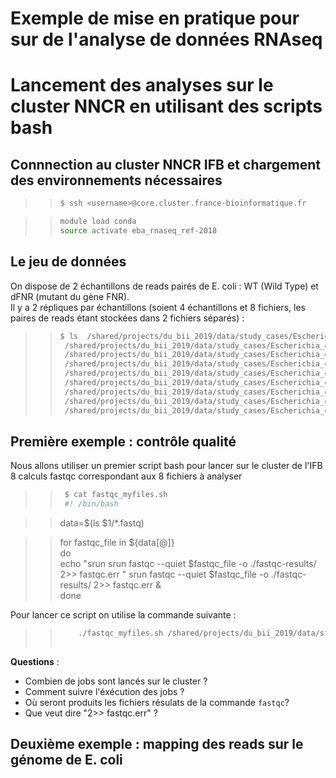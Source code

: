 # Exemple de mise en pratique pour sur de l'analyse de données RNAseq
# Lancement des analyses sur le cluster NNCR en utilisant des scripts bash

## Connnection au cluster NNCR IFB et chargement des environnements nécessaires

> > ```bash
> > $ ssh <username>@core.cluster.france-bioinformatique.fr
> > ```

> > ```bash
> > module load conda
> > source activate eba_rnaseq_ref-2018
> >```

## Le jeu de données

On dispose de 2 échantillons de reads pairés de E. coli : WT (Wild Type) et dFNR (mutant du gène FNR).  
Il y a 2 répliques par échantillons (soient 4 échantillons et 8 fichiers, les paires de reads étant stockées dans 2 fichiers séparés) :

> > ```bash
> > $ ls  /shared/projects/du_bii_2019/data/study_cases/Escherichia_coli/bacterial-regulons_myers_2013/RNA-seq/fastq/*.fastq
> >  /shared/projects/du_bii_2019/data/study_cases/Escherichia_coli/bacterial-regulons_myers_2013/RNA-seq/fastq/dFNR1_1.fastq
> >  /shared/projects/du_bii_2019/data/study_cases/Escherichia_coli/bacterial-regulons_myers_2013/RNA-seq/fastq/dFNR1_2.fastq
> >  /shared/projects/du_bii_2019/data/study_cases/Escherichia_coli/bacterial-regulons_myers_2013/RNA-seq/fastq/dFNR2_1.fastq
> >  /shared/projects/du_bii_2019/data/study_cases/Escherichia_coli/bacterial-regulons_myers_2013/RNA-seq/fastq/dFNR2_2.fastq
> >  /shared/projects/du_bii_2019/data/study_cases/Escherichia_coli/bacterial-regulons_myers_2013/RNA-seq/fastq/WT1_1.fastq
> >  /shared/projects/du_bii_2019/data/study_cases/Escherichia_coli/bacterial-regulons_myers_2013/RNA-seq/fastq/WT1_2.fastq
> >  /shared/projects/du_bii_2019/data/study_cases/Escherichia_coli/bacterial-regulons_myers_2013/RNA-seq/fastq/WT2_1.fastq
> >  /shared/projects/du_bii_2019/data/study_cases/Escherichia_coli/bacterial-regulons_myers_2013/RNA-seq/fastq/WT2_2.fastq
> > 
> >```

## Première exemple : contrôle qualité

Nous allons utiliser un premier script bash pour lancer sur le cluster de l'IFB 8 calculs fastqc correspondant aux 8 fichiers à analyser

> > ```bash
> >  $ cat fastqc_myfiles.sh  
> >  #! /bin/bash  

> >  data=$(ls $1/*.fastq)   

> >  for fastqc_file in ${data[@]}   
> >  do  
          echo "srun srun fastqc --quiet  $fastqc_file -o ./fastqc-results/ 2>> fastqc.err "
> >       srun fastqc --quiet  $fastqc_file -o ./fastqc-results/ 2>> fastqc.err  &   
> >  done  

Pour lancer ce script on utilise la commande suivante :

> > ```bash  
> >     ./fastqc_myfiles.sh /shared/projects/du_bii_2019/data/study_cases/Escherichia_coli/bacterial-regulons_myers_2013/RNA-seq/fastq
> >  

**Questions** :   
- Combien de jobs sont lancés sur le cluster ?  
- Comment suivre l'éxécution des jobs ?  
- Où seront produits les fichiers résulats de la commande `fastqc`?  
- Que veut dire "2>> fastqc.err" ?  

## Deuxième exemple : mapping des reads sur le génome de E. coli





